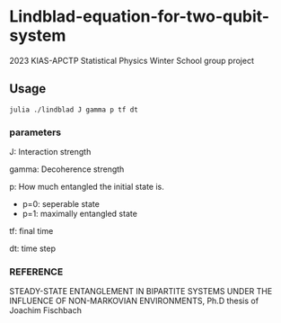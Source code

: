 # Lindblad-equation-for-two-qubit-system
2023 KIAS-APCTP Statistical Physics Winter School group project

## Usage
```julia ./lindblad J gamma p tf dt```

### parameters
J: Interaction strength

gamma: Decoherence strength

p: How much entangled the initial state is.
* p=0: seperable state
* p=1: maximally entangled state

tf: final time

dt: time step

### REFERENCE
STEADY-STATE ENTANGLEMENT IN BIPARTITE SYSTEMS UNDER THE INFLUENCE OF NON-MARKOVIAN ENVIRONMENTS, Ph.D thesis of Joachim Fischbach

